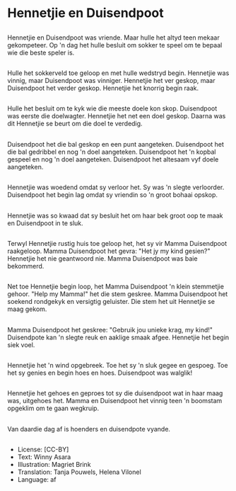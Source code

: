 # Hennetjie en Duisendpoot

##
Hennetjie en Duisendpoot was vriende. Maar hulle het altyd teen mekaar gekompeteer. Op 'n dag het hulle besluit om sokker te speel om te bepaal wie die beste speler is.

##
Hulle het sokkerveld toe geloop en met hulle wedstryd begin. Hennetjie was vinnig, maar Duisendpoot was vinniger. Hennetjie het ver geskop, maar Duisendpoot het verder geskop. Hennetjie het knorrig begin raak.

##
Hulle het besluit om te kyk wie die meeste doele kon skop. Duisendpoot was eerste die doelwagter. Hennetjie het net een doel geskop. Daarna was dit Hennetjie se beurt om die doel te verdedig.

##
Duisendpoot het die bal geskop en een punt aangeteken. Duisendpoot het die bal gedribbel en nog 'n doel aangeteken. Duisendpoot het 'n kopbal gespeel en nog 'n doel aangeteken. Duisendpoot het altesaam vyf doele aangeteken.

##
Hennetjie was woedend omdat sy verloor het. Sy was 'n slegte verloorder. Duisendpoot het begin lag omdat sy vriendin so 'n groot bohaai opskop.

##
Hennetjie was so kwaad dat sy besluit het om haar bek groot oop te maak en Duisendpoot in te sluk.

##
Terwyl Hennetjie rustig huis toe geloop het, het sy vir Mamma Duisendpoot raakgeloop. Mamma Duisendpoot het gevra: "Het jy my kind gesien?" Hennetjie het nie geantwoord nie. Mamma Duisendpoot was baie bekommerd.

##
Net toe Hennetjie begin loop, het Mamma Duisendpoot 'n klein stemmetjie gehoor. "Help my Mamma!" het die stem geskree. Mamma Duisendpoot het soekend rondgekyk en versigtig geluister. Die stem het uit Hennetjie se maag gekom.

##
Mamma Duisendpoot het geskree: "Gebruik jou unieke krag, my kind!" Duisendpote kan 'n slegte reuk en aaklige smaak afgee. Hennetjie het begin siek voel.

##
Hennetjie het 'n wind opgebreek. Toe het sy 'n sluk gegee en gespoeg. Toe het sy genies en begin hoes en hoes. Duisendpoot was walglik!

##
Hennetjie het gehoes en geproes tot sy die duisendpoot wat in haar maag was, uitgehoes het. Mamma en Duisendpoot het vinnig teen 'n boomstam opgeklim om te gaan wegkruip.

##
Van daardie dag af is hoenders en duisendpote vyande.

##
* License: [CC-BY]
* Text: Winny Asara
* Illustration: Magriet Brink
* Translation: Tanja Pouwels, Helena Vilonel
* Language: af
